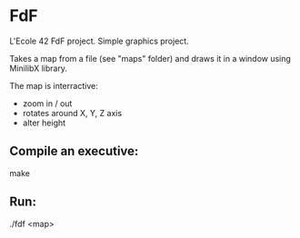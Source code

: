 # FdF
L'Ecole 42 FdF project. Simple graphics project.

  Takes a map from a file (see "maps" folder) and draws it in a window using MinilibX library.
  
  The map is interractive:
   - zoom in / out
   - rotates around X, Y, Z axis
   - alter height

## Compile an executive:
  make
  
## Run:
 ./fdf \<map\>

